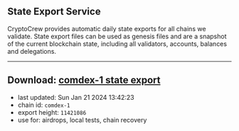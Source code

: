 ## State Export Service
CryptoCrew provides automatic daily state exports for all chains we validate. State export files can be used as genesis files and are a snapshot of the current blockchain state, including all validators, accounts, balances and delegations.

---
**Download: [comdex-1 state export](https://dl.ccvalidators.com/SERVICE/comdex/comdex-1_export_11421086.json)**
---

- last updated: Sun Jan 21 2024 13:42:23
- chain id: `comdex-1`
- export height: `11421086`
- use for: airdrops, local tests, chain recovery
